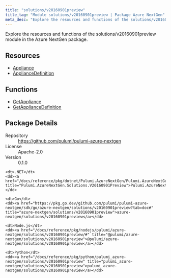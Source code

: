 ```yaml
---
title: "solutions/v20160901preview"
title_tag: "Module solutions/v20160901preview | Package Azure NextGen"
meta_desc: "Explore the resources and functions of the solutions/v20160901preview module in the Azure NextGen package."
---
```


<!-- WARNING: this file was generated by Pulumi Docs Generator. -->
<!-- Do not edit by hand unless you're certain you know what you are doing! -->

Explore the resources and functions of the solutions/v20160901preview module in the Azure NextGen package.

<h2 id="resources">Resources</h2>
<ul class="api">
    <li><a href="appliance" title="Appliance"><span class="symbol resource"></span>Appliance</a></li>
    <li><a href="appliancedefinition" title="ApplianceDefinition"><span class="symbol resource"></span>ApplianceDefinition</a></li>
</ul>

<h2 id="functions">Functions</h2>
<ul class="api">
    <li><a href="getappliance" title="GetAppliance"><span class="symbol function"></span>GetAppliance</a></li>
    <li><a href="getappliancedefinition" title="GetApplianceDefinition"><span class="symbol function"></span>GetApplianceDefinition</a></li>
</ul>

<h2 id="package-details">Package Details</h2>
<dl class="package-details">
	<dt>Repository</dt>
	<dd><a href="https://github.com/pulumi/pulumi-azure-nextgen">https://github.com/pulumi/pulumi-azure-nextgen</a></dd>
	<dt>License</dt>
	<dd>Apache-2.0</dd>
	<dt>Version</dt>
	<dd>0.1.0</dd>
</dl>



<dl class="tabular">

    <dt>.NET</dt>
    <dd><a href="/docs/reference/pkg/dotnet/Pulumi.AzureNextGen/Pulumi.AzureNextGen.Solutions.V20160901Preview.html" title="Pulumi.AzureNextGen.Solutions.V20160901Preview">Pulumi.AzureNextGen.Solutions.V20160901Preview</a></dd>

    <dt>Go</dt>
    <dd><a href="https://pkg.go.dev/github.com/pulumi/pulumi-azure-nextgen/sdk/go/azure-nextgen/solutions/v20160901preview?tab=doc#" title="azure-nextgen/solutions/v20160901preview">azure-nextgen/solutions/v20160901preview</a></dd>

    <dt>Node.js</dt>
    <dd><a href="/docs/reference/pkg/nodejs/pulumi/azure-nextgen/solutions/v20160901preview/#" title="@pulumi/azure-nextgen/solutions/v20160901preview">@pulumi/azure-nextgen/solutions/v20160901preview</a></dd>

    <dt>Python</dt>
    <dd><a href="/docs/reference/pkg/python/pulumi_azure-nextgen/solutions/v20160901preview" title="pulumi_azure-nextgen/solutions/v20160901preview">pulumi_azure-nextgen/solutions/v20160901preview</a></dd>

</dl>

